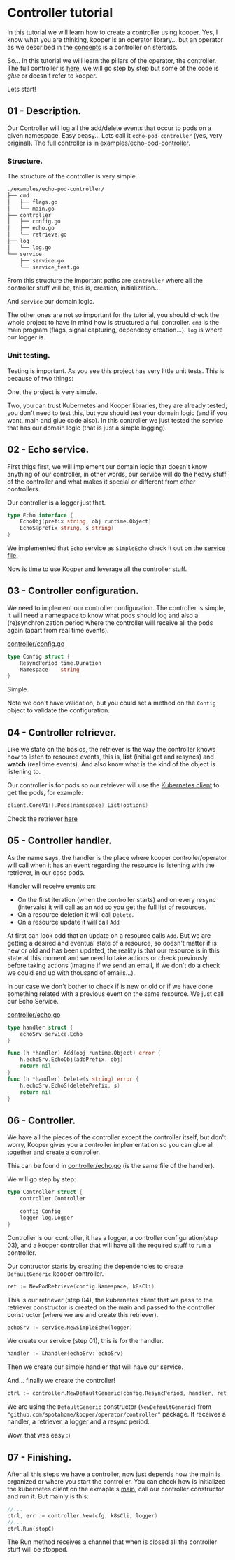 Controller tutorial
===================

In this tutorial we will learn how to create a controller using kooper. Yes, I know what you are thinking, kooper is an operator library... but an operator as we described in the [concepts](concepts.md) is a controller on steroids.

So... In this tutorial we will learn the pillars of the operator, the controller. The full controller is [here](https://github.com/spotahome/kooper/tree/examples/echo-pod-controller), we will go step by step but some of the code is *glue* or doesn't refer to kooper. 

Lets start!

## 01 - Description.

Our Controller will log all the add/delete events that occur to pods on a given namespace. Easy peasy... Lets call it  `echo-pod-controller` (yes, very original). The full controller is in [examples/echo-pod-controller](https://github.com/spotahome/kooper/tree/examples/echo-pod-controller).

### Structure.

The structure of the controller is very simple.

```bash
./examples/echo-pod-controller/
├── cmd
│   ├── flags.go
│   └── main.go
├── controller
│   ├── config.go
│   ├── echo.go
│   └── retrieve.go
├── log
│   └── log.go
└── service
    ├── service.go
    └── service_test.go
```

From this structure the important paths are `controller` where all the controller stuff will be, this is, creation, initialization... 

And `service` our domain logic.

The other ones are not so important for the tutorial, you should check the whole project to have in mind how is structured a full controller. `cmd` is the main program (flags, signal capturing, dependecy creation...). `log` is where our logger is.

### Unit testing.

Testing is important. As you see this project has very little unit tests. This is because of two things:

One, the project is very simple.

Two, you can trust Kubernetes and Kooper libraries, they are already tested, you don't need to test this, but you should test your domain logic (and if you want, main and glue code also). In this controller we just tested the service that has our domain logic (that is just a simple logging).

## 02 - Echo service.

First thigs first, we will implement our domain logic that doesn't know anything of our controller, in other words, our service will do the heavy stuff of the controller and what makes it special or different from other controllers.

Our controller is a logger just that.

```go
type Echo interface {
	EchoObj(prefix string, obj runtime.Object)
	EchoS(prefix string, s string)
}
```

We implemented that `Echo` service as `SimpleEcho` check it out on the [service file](https://github.com/spotahome/kooper/blob/master/examples/echo-pod-controller/service/service.go).

Now is time to use Kooper and leverage all the controller stuff.

## 03 - Controller configuration.

We need to implement our controller configuration. The controller is simple, it will need a namespace to know what pods should log and also a (re)synchronization period where the controller will receive all the pods again (apart from real time events).

[controller/config.go](https://github.com/spotahome/kooper/blob/master/examples/echo-pod-controller/controller/config.go)

```go
type Config struct {
	ResyncPeriod time.Duration
	Namespace    string
}
```

Simple.

Note we don't have validation, but you could set a method on the `Config` object to validate the configuration.

## 04 - Controller retriever.

Like we state on the basics, the retriever is the way the controller knows how to listen to resource events, this is, **list** (initial get and resyncs) and **watch** (real time events). And also know what is the kind of the object is listening to.

Our controller is for pods so our retriever will use the [Kubernetes client](https://github.com/kubernetes/client-go) to get the pods, for example:


```go
client.CoreV1().Pods(namespace).List(options)
```

Check the retriever [here](https://github.com/spotahome/kooper/blob/master/examples/echo-pod-controller/controller/retrieve.go)


## 05 - Controller handler.

As the name says, the handler is the place where kooper controller/operator will call when it has an event regarding the resource is listening with the retriever, in our case pods. 

Handler will receive events on:

* On the first iteration (when the controller starts) and on every resync (intervals) it will call as an `Add` so you get the full list of resources.
* On a resource deletion it will call `Delete`.
* On a resource update it will call `Add`

At first can look odd that an update on a resource calls `Add`. But we are getting a desired and eventual state of a resource, so doesn't matter if is new or old and has been updated, the reality is that our resource is in this state at this moment and we need to take actions or check previously before taking actions (imagine if we send an email, if we don't do a check we could end up with thousand of emails...).

In our case we don't bother to check if is new or old or if we have done something related with a previous event on the same resource. We just call our Echo Service.


[controller/echo.go](https://github.com/spotahome/kooper/blob/master/examples/echo-pod-controller/controller/echo.go)

```go
type handler struct {
	echoSrv service.Echo
}

func (h *handler) Add(obj runtime.Object) error {
	h.echoSrv.EchoObj(addPrefix, obj)
	return nil
}
func (h *handler) Delete(s string) error {
	h.echoSrv.EchoS(deletePrefix, s)
	return nil
}
```

## 06 - Controller.

We have all the pieces of the controller except the controller itself, but don't worry, Kooper gives you a controller implementation so you can glue all together and create a controller.

This can be found in [controller/echo.go](https://github.com/spotahome/kooper/blob/master/examples/echo-pod-controller/controller/echo.go) (is the same file of the handler).

We will go step by step:

```go
type Controller struct {
	controller.Controller

	config Config
	logger log.Logger
}
```

Controller is our controller, it has a logger, a controller configuration(step 03), and a kooper controller that will have all the required stuff to run a controller.

Our contructor starts by creating the dependencies to create `DefaultGeneric` kooper controller.

```go
ret := NewPodRetrieve(config.Namespace, k8sCli)
```

This is our retriever (step 04), the kubernetes client that we pass to the retriever constructor is created on the main and passed to the controller constructor (where we are and create this retriever).

```go
echoSrv := service.NewSimpleEcho(logger)
```
We create our service (step 01), this is for the handler.

```go
handler := &handler{echoSrv: echoSrv}
```

Then we create our simple handler that will have our service.

And... finally we create the controller!

```go
ctrl := controller.NewDefaultGeneric(config.ResyncPeriod, handler, ret, logger)
```

We are using the `DefaultGeneric` constructor (`NewDefaultGeneric`) from `"github.com/spotahome/kooper/operator/controller"` package. It receives a handler, a retriever, a logger and a resync period.

Wow, that was easy :)

## 07 - Finishing.

After all this steps we have a controller, now just depends how the main is organized or where you start the controller. You can check how is initialized the kubernetes client on the exmaple's [main]((https://github.com/spotahome/kooper/blob/master/examples/echo-pod-controller/cmd/main.go)), call our controller constructor and run it. But mainly is this:

```go
//...
ctrl, err := controller.New(cfg, k8sCli, logger)
//...
ctrl.Run(stopC)
```

The Run method receives a channel that when is closed all the controller stuff will be stopped.

